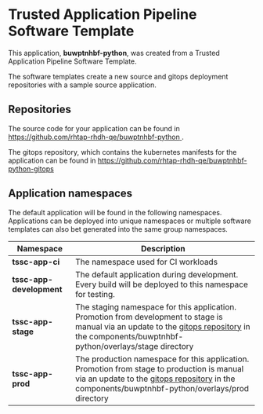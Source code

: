 # Trusted Application Pipeline Software Template

This application, **buwptnhbf-python**, was created from a Trusted Application Pipeline Software Template.

The software templates create a new source and gitops deployment repositories with a sample source application. 

## Repositories

The source code for your application can be found in [https://github.com/rhtap-rhdh-qe/buwptnhbf-python ](https://github.com/rhtap-rhdh-qe/buwptnhbf-python ).
 
The gitops repository, which contains the kubernetes manifests for the application can be found in 
[https://github.com/rhtap-rhdh-qe/buwptnhbf-python-gitops ](https://github.com/rhtap-rhdh-qe/buwptnhbf-python-gitops ) 

## Application namespaces 

The default application will be found in the following namespaces. Applications can be deployed into unique namespaces or multiple software templates can also bet generated into the same group namespaces.  

|  Namespace   |  Description   |  
| -------- | -------- |
| **tssc-app-ci** | The namespace used for CI workloads |
| **tssc-app-development** | The default application during development. Every build will be deployed to this namespace for testing. |
| **tssc-app-stage** | The staging namespace for this application. Promotion from development to stage is manual via an update to the [gitops repository](https://github.com/rhtap-rhdh-qe/buwptnhbf-python-gitops ) in the components/buwptnhbf-python/overlays/stage directory |
| **tssc-app-prod** | The production namespace for this application. Promotion from stage to production is manual via an update to the [gitops repository](https://github.com/rhtap-rhdh-qe/buwptnhbf-python-gitops ) in the components/buwptnhbf-python/overlays/prod directory |